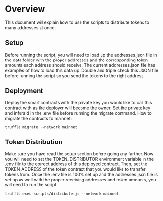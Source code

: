 # Overview
This document will explain how to use the scripts to distribute tokens to many addresses at once.

## Setup
Before running the script, you will need to load up the addresses.json file in the data folder with the proper addresses and the corresponding token amounts each address should receive. The current addresses.json file has examples of how to load this data up. Double and triple check this JSON file before running the script so you send the tokens to the right address.

## Deployment
Deploy the smart contracts with the private key you would like to call this contract with as the deployer will become the owner. Set the private key and infuraid in the .env file before running the migrate command. How to migrate the contracts to mainnet:
```
truffle migrate --network mainnet
```

## Token Distribution
Make sure you have read the setup section before going any farther. Now you will need to set the TOKEN_DISTRIBUTOR environment variable in the .env file to the correct address of this deployed contract. Then, set the TOKEN_ADDRESS of the token contract that you would like to transfer tokens from. Once the .env file is 100% set up and the addresses.json file is set up as well with the proper receiving addresses and token amounts, you will need to run the script.
```
truffle exec scripts/distribute.js --network mainnet
```
